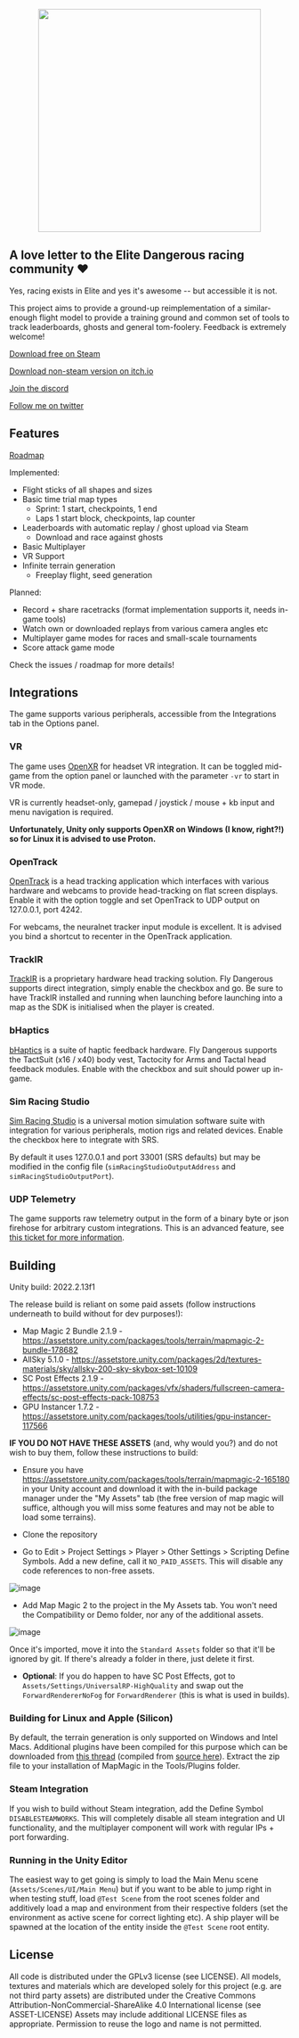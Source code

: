 <p align="center">
    <img src="https://github.com/jukibom/FlyDangerous/blob/main/Assets/Textures/UI/logo-dropshadow.png" alt="" data-canonical-src="https://github.com/jukibom/FlyDangerous/blob/main/Assets/Textures/UI/logo-dropshadow.png" width="400" />
</p>

## A love letter to the Elite Dangerous racing community ❤

Yes, racing exists in Elite and yes it's awesome -- but accessible it is not. 

This project aims to provide a ground-up reimplementation of a similar-enough flight model to provide a training ground and common set of tools to track leaderboards, ghosts and general tom-foolery. Feedback is extremely welcome!

[Download free on Steam](https://steam.flydangero.us)

[Download non-steam version on itch.io](https://itch.flydangero.us)

[Join the discord](https://discord.flydangero.us)

[Follow me on twitter](https://juki.flydangero.us)

## Features

[Roadmap](https://github.com/users/jukibom/projects/1/views/5)

Implemented: 

* Flight sticks of all shapes and sizes
* Basic time trial map types
  * Sprint: 1 start, checkpoints, 1 end
  * Laps 1 start block, checkpoints, lap counter
* Leaderboards with automatic replay / ghost upload via Steam
  * Download and race against ghosts
* Basic Multiplayer
* VR Support
* Infinite terrain generation
  * Freeplay flight, seed generation

Planned:

* Record + share racetracks (format implementation supports it, needs in-game tools)
* Watch own or downloaded replays from various camera angles etc
* Multiplayer game modes for races and small-scale tournaments
* Score attack game mode

Check the issues / roadmap for more details!

## Integrations

The game supports various peripherals, accessible from the Integrations tab in the Options panel.

### VR

The game uses [OpenXR](https://www.khronos.org/openxr/) for headset VR integration. It can be toggled mid-game from the option panel or launched with the parameter `-vr` to start in VR mode.

VR is currently headset-only, gamepad / joystick / mouse + kb input and menu navigation is required.

**Unfortunately, Unity only supports OpenXR on Windows (I know, right?!) so for Linux it is advised to use Proton.**

### OpenTrack

[OpenTrack](https://github.com/opentrack/opentrack) is a head tracking application which interfaces with various hardware and webcams to provide head-tracking on flat screen displays.
Enable it with the option toggle and set OpenTrack to UDP output on 127.0.0.1, port 4242. 

For webcams, the neuralnet tracker input module is excellent. It is advised you bind a shortcut to recenter in the OpenTrack application.

### TrackIR

[TrackIR](https://www.trackir.com/) is a proprietary hardware head tracking solution. Fly Dangerous supports direct integration, simply enable the checkbox and go.
Be sure to have TrackIR installed and running when launching before launching into a map as the SDK is initialised when the player is created.

### bHaptics

[bHaptics](https://www.bhaptics.com/) is a suite of haptic feedback hardware. Fly Dangerous supports the TactSuit (x16 / x40) body vest, Tactocity for Arms and Tactal head feedback modules. Enable with the checkbox and suit should power up in-game.

### Sim Racing Studio

[Sim Racing Studio](https://www.simracingstudio.com/) is a universal motion simulation software suite with integration for various peripherals, motion rigs and related devices. Enable the checkbox here to integrate with SRS.

By default it uses 127.0.0.1 and port 33001 (SRS defaults) but may be modified in the config file (`simRacingStudioOutputAddress` and `simRacingStudioOutputPort`).

### UDP Telemetry

The game supports raw telemetry output in the form of a binary byte or json firehose for arbitrary custom integrations. This is an advanced feature, see [this ticket for more information](https://github.com/jukibom/FlyDangerous/issues/115).

## Building

Unity build: 2022.2.13f1

The release build is reliant on some paid assets (follow instructions underneath to build without for dev purposes!):

* Map Magic 2 Bundle 2.1.9 - https://assetstore.unity.com/packages/tools/terrain/mapmagic-2-bundle-178682 
* AllSky 5.1.0 - https://assetstore.unity.com/packages/2d/textures-materials/sky/allsky-200-sky-skybox-set-10109
* SC Post Effects 2.1.9 - https://assetstore.unity.com/packages/vfx/shaders/fullscreen-camera-effects/sc-post-effects-pack-108753
* GPU Instancer 1.7.2 - https://assetstore.unity.com/packages/tools/utilities/gpu-instancer-117566

**IF YOU DO NOT HAVE THESE ASSETS** (and, why would you?) and do not wish to buy them, follow these instructions to build:

* Ensure you have https://assetstore.unity.com/packages/tools/terrain/mapmagic-2-165180 in your Unity account and download it with the in-build package manager under the "My Assets" tab (the free version of map magic will suffice, although you will miss some features and may not be able to load some terrains). 
 
* Clone the repository

* Go to Edit > Project Settings > Player > Other Settings > Scripting Define Symbols. Add a new define, call it `NO_PAID_ASSETS`. This will disable any code references to non-free assets.

![image](https://user-images.githubusercontent.com/5649179/121093848-8eabe400-c7e5-11eb-83a4-ba646ec68ffe.png)

* Add Map Magic 2 to the project in the My Assets tab. You won't need the Compatibility or Demo folder, nor any of the additional assets. 

![image](https://user-images.githubusercontent.com/5649179/221643540-58c737fa-9846-4097-9a73-8355a409f277.png)

Once it's imported, move it into the `Standard Assets` folder so that it'll be ignored by git. If there's already a folder in there, just delete it first.

* **Optional**: If you do happen to have SC Post Effects, got to `Assets/Settings/UniversalRP-HighQuality` and swap out the `ForwardRendererNoFog` for `ForwardRenderer` (this is what is used in builds).

### Building for Linux and Apple (Silicon)

By default, the terrain generation is only supported on Windows and Intel Macs. Additional plugins have been compiled for this purpose which can be downloaded from [this thread](https://github.com/jukibom/FlyDangerous/issues/108#issuecomment-1498022236) (compiled from [source here](https://gitlab.com/denispahunov/tools/-/tree/master/.NativeSources)). Extract the zip file to your installation of MapMagic in the Tools/Plugins folder.

### Steam Integration

If you wish to build without Steam integration, add the Define Symbol `DISABLESTEAMWORKS`. This will completely disable all steam integration and UI functionality, and the multiplayer component will work with regular IPs + port forwarding.

### Running in the Unity Editor

The easiest way to get going is simply to load the Main Menu scene (`Assets/Scenes/UI/Main Menu`) but if you want to be able to jump right in when testing stuff, load `@Test Scene` from the root scenes folder and additively load a map and environment from their respective folders (set the environment as active scene for correct lighting etc). A ship player will be spawned at the location of the entity inside the `@Test Scene` root entity.

## License

All code is distributed under the GPLv3 license (see LICENSE).
All models, textures and materials which are developed solely for this project (e.g. are not third party assets) are distributed under the Creative Commons Attribution-NonCommercial-ShareAlike 4.0 International license (see ASSET-LICENSE)
Assets may include additional LICENSE files as appropriate.
Permission to reuse the logo and name is not permitted.
